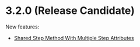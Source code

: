 # 3.2.0 (Release Candidate)

New features:
- [Shared Step Method With Multiple Step Attributes](/docs/shared-step-method.md)
